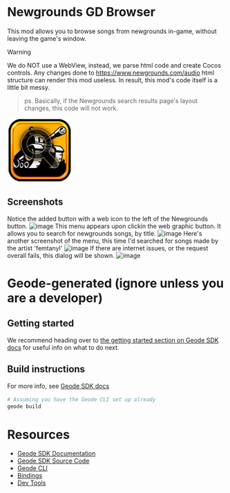 # Newgrounds GD Browser
This mod allows you to browse songs from newgrounds in-game, without leaving the game's window.

> [!WARNING]  
> We do NOT use a WebView, instead, we parse html code and create Cocos controls.
> Any changes done to https://www.newgrounds.com/audio html structure can render this mod useless.
> In result, this mod's code itself is a little bit messy.

> ps. Basically, if the Newgrounds search results page's layout changes, this code will not work.

<img src="logo.png" width="150" alt="the mod's logo" />

## Screenshots
Notice the added button with a web icon to the left of the Newgrounds button.
![image](https://github.com/user-attachments/assets/c6ff61c3-3f71-4dc3-ad7f-db5cf64e030a)
This menu appears upon clickin the web graphic button.
It allows you to search for newgrounds songs, by title.
![image](https://github.com/user-attachments/assets/3473ee64-d05e-4cb6-ab99-65d80d8f56c3)
Here's another screenshot of the menu, this time I'd searched for songs made by the artist 'femtanyl'
![image](https://github.com/user-attachments/assets/3614d2d8-9241-4f5a-9188-7f6d28745fd8)
If there are internet issues, or the request overall fails, this dialog will be shown.
![image](https://github.com/user-attachments/assets/be2904e1-5257-490a-9ed2-15b94cd0cc41)


# Geode-generated (ignore unless you are a developer)

## Getting started
We recommend heading over to [the getting started section on Geode SDK docs](https://docs.geode-sdk.org/getting-started/) for useful info on what to do next.

## Build instructions
For more info, see [Geode SDK docs](https://docs.geode-sdk.org/getting-started/create-mod#build)
```sh
# Assuming you have the Geode CLI set up already
geode build
```

# Resources
* [Geode SDK Documentation](https://docs.geode-sdk.org/)
* [Geode SDK Source Code](https://github.com/geode-sdk/geode/)
* [Geode CLI](https://github.com/geode-sdk/cli)
* [Bindings](https://github.com/geode-sdk/bindings/)
* [Dev Tools](https://github.com/geode-sdk/DevTools)

